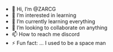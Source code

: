 - 👋 Hi, I’m @ZARCG
- 👀 I’m interested in learning
- 🌱 I’m currently learning everything
- 💞️ I’m looking to collaborate on anything
- 📫 How to reach me discord
- ⚡ Fun fact: ... I used to be a space man

<!---
ZARCG/ZARCG is a ✨ special ✨ repository because its `README.md` (this file) appears on your GitHub profile.
You can click the Preview link to take a look at your changes.
--->
